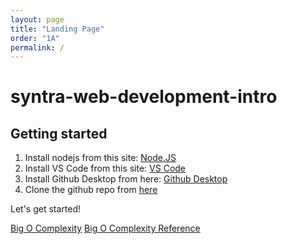 ```yaml
---
layout: page
title: "Landing Page"
order: "1A"
permalink: /
---
```


# syntra-web-development-intro

## Getting started

1. Install nodejs from this site: [Node.JS](https://nodejs.org/en/)
2. Install VS Code from this site: [VS Code](https://code.visualstudio.com/download)
3. Install Github Desktop from here: [Github Desktop](https://desktop.github.com/)
4. Clone the github repo from [here](https://github.com/Temmermans/syntra-web-development-intro)

Let's get started!

[Big O Complexity](BIGO.md)
[Big O Complexity Reference](BIGO-REFERENCE.md)
